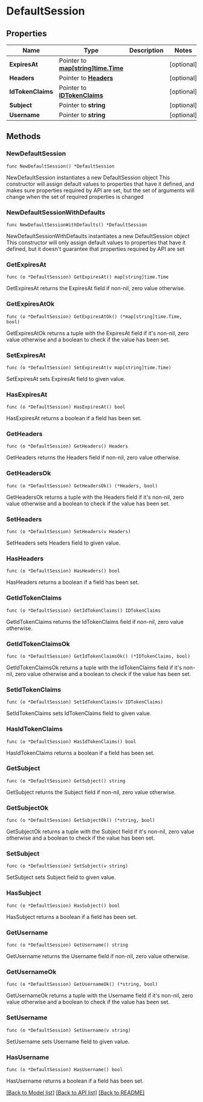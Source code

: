 # DefaultSession

## Properties

| Name              | Type                                                | Description | Notes      |
| ----------------- | --------------------------------------------------- | ----------- | ---------- |
| **ExpiresAt**     | Pointer to [**map[string]time.Time**](time.Time.md) |             | [optional] |
| **Headers**       | Pointer to [**Headers**](Headers.md)                |             | [optional] |
| **IdTokenClaims** | Pointer to [**IDTokenClaims**](IDTokenClaims.md)    |             | [optional] |
| **Subject**       | Pointer to **string**                               |             | [optional] |
| **Username**      | Pointer to **string**                               |             | [optional] |

## Methods

### NewDefaultSession

`func NewDefaultSession() *DefaultSession`

NewDefaultSession instantiates a new DefaultSession object This constructor will
assign default values to properties that have it defined, and makes sure
properties required by API are set, but the set of arguments will change when
the set of required properties is changed

### NewDefaultSessionWithDefaults

`func NewDefaultSessionWithDefaults() *DefaultSession`

NewDefaultSessionWithDefaults instantiates a new DefaultSession object This
constructor will only assign default values to properties that have it defined,
but it doesn't guarantee that properties required by API are set

### GetExpiresAt

`func (o *DefaultSession) GetExpiresAt() map[string]time.Time`

GetExpiresAt returns the ExpiresAt field if non-nil, zero value otherwise.

### GetExpiresAtOk

`func (o *DefaultSession) GetExpiresAtOk() (*map[string]time.Time, bool)`

GetExpiresAtOk returns a tuple with the ExpiresAt field if it's non-nil, zero
value otherwise and a boolean to check if the value has been set.

### SetExpiresAt

`func (o *DefaultSession) SetExpiresAt(v map[string]time.Time)`

SetExpiresAt sets ExpiresAt field to given value.

### HasExpiresAt

`func (o *DefaultSession) HasExpiresAt() bool`

HasExpiresAt returns a boolean if a field has been set.

### GetHeaders

`func (o *DefaultSession) GetHeaders() Headers`

GetHeaders returns the Headers field if non-nil, zero value otherwise.

### GetHeadersOk

`func (o *DefaultSession) GetHeadersOk() (*Headers, bool)`

GetHeadersOk returns a tuple with the Headers field if it's non-nil, zero value
otherwise and a boolean to check if the value has been set.

### SetHeaders

`func (o *DefaultSession) SetHeaders(v Headers)`

SetHeaders sets Headers field to given value.

### HasHeaders

`func (o *DefaultSession) HasHeaders() bool`

HasHeaders returns a boolean if a field has been set.

### GetIdTokenClaims

`func (o *DefaultSession) GetIdTokenClaims() IDTokenClaims`

GetIdTokenClaims returns the IdTokenClaims field if non-nil, zero value
otherwise.

### GetIdTokenClaimsOk

`func (o *DefaultSession) GetIdTokenClaimsOk() (*IDTokenClaims, bool)`

GetIdTokenClaimsOk returns a tuple with the IdTokenClaims field if it's non-nil,
zero value otherwise and a boolean to check if the value has been set.

### SetIdTokenClaims

`func (o *DefaultSession) SetIdTokenClaims(v IDTokenClaims)`

SetIdTokenClaims sets IdTokenClaims field to given value.

### HasIdTokenClaims

`func (o *DefaultSession) HasIdTokenClaims() bool`

HasIdTokenClaims returns a boolean if a field has been set.

### GetSubject

`func (o *DefaultSession) GetSubject() string`

GetSubject returns the Subject field if non-nil, zero value otherwise.

### GetSubjectOk

`func (o *DefaultSession) GetSubjectOk() (*string, bool)`

GetSubjectOk returns a tuple with the Subject field if it's non-nil, zero value
otherwise and a boolean to check if the value has been set.

### SetSubject

`func (o *DefaultSession) SetSubject(v string)`

SetSubject sets Subject field to given value.

### HasSubject

`func (o *DefaultSession) HasSubject() bool`

HasSubject returns a boolean if a field has been set.

### GetUsername

`func (o *DefaultSession) GetUsername() string`

GetUsername returns the Username field if non-nil, zero value otherwise.

### GetUsernameOk

`func (o *DefaultSession) GetUsernameOk() (*string, bool)`

GetUsernameOk returns a tuple with the Username field if it's non-nil, zero
value otherwise and a boolean to check if the value has been set.

### SetUsername

`func (o *DefaultSession) SetUsername(v string)`

SetUsername sets Username field to given value.

### HasUsername

`func (o *DefaultSession) HasUsername() bool`

HasUsername returns a boolean if a field has been set.

[[Back to Model list]](../README.md#documentation-for-models)
[[Back to API list]](../README.md#documentation-for-api-endpoints)
[[Back to README]](../README.md)
